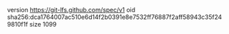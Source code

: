 version https://git-lfs.github.com/spec/v1
oid sha256:dca1764007ac510e6d14f2b0391e8e7532ff76887f2aff58943c35f249810f1f
size 1099
